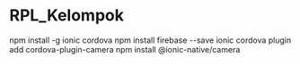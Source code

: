 # RPL_Kelompok

npm install -g ionic cordova
npm install firebase --save
ionic cordova plugin add cordova-plugin-camera
npm install @ionic-native/camera
